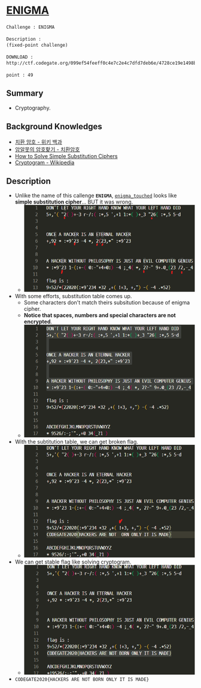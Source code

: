 # [ENIGMA](http://ctf.codegate.org/main/context.php?no=5)

```text
Challenge : ENIGMA

Description :
(fixed-point challenge)

DOWNLOAD :
http://ctf.codegate.org/099ef54feeff0c4e7c2e4c7dfd7deb6e/4728ce19e1498b50384b3b392ab22ebe

point : 49
```

## Summary

* Cryptography.

## Background Knowledges

* [치환 암호 - 위키 백과](https://ko.wikipedia.org/wiki/%EC%B9%98%ED%99%98_%EC%95%94%ED%98%B8)
* [암알못의 암호핥기 - 치환암호](https://bpsecblog.wordpress.com/2016/08/03/amalmot_2/)
* [How to Solve Simple Substitution Ciphers](https://www.instructables.com/id/How-to-Solve-Simple-Substitution-Ciphers/)
* [Cryptogram - Wikipedia](https://en.wikipedia.org/wiki/Cryptogram)

## Description

* Unlike the name of this callenge **`ENIGMA`**, [`enigma_touched`](./enigma_touched) looks like **simple substitution cipher**... BUT it was wrong.
  * ![1](./1.png?raw=true)
* With some efforts, substitution table comes up.
  * Some characters don't match theirs subsitution because of enigma cipher.
  * **Notice that spaces, numbers and special characters are not encrypted**.
  * ![2](./2.png?raw=true)
* With the subtitution table, we can get broken flag.
  * ![3](./3.png?raw=true)
* We can get stable flag like solving cryptogram.
  * ![4](./4.png?raw=true)
* `CODEGATE2020{HACKERS ARE NOT BORN ONLY IT IS MADE}`
